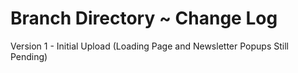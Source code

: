 # Branch Directory ~ Change Log

Version 1 - Initial Upload (Loading Page and Newsletter Popups Still Pending)
